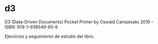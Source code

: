 # d3
D3 (Data-Driven Documents) Pocket Primer by Oswald Campesato
2016 - ISBN: 978-1-938549-65-6

Ejercicios y seguimiento de estudio del libro.
